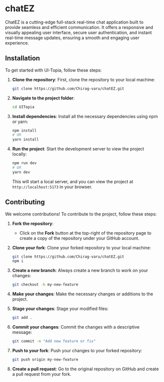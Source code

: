 # chatEZ

ChatEZ is a cutting-edge full-stack real-time chat application built to provide seamless and efficient communication. It offers a responsive and visually appealing user interface, secure user authentication, and instant real-time message updates, ensuring a smooth and engaging user experience.

## Installation

To get started with UI-Topia, follow these steps:

1. **Clone the repository**:
   First, clone the repository to your local machine:
   ```bash
   git clone https://github.com/Chirag-varu/chatEZ.git
   ```

2. **Navigate to the project folder**:
   ```bash
   cd UITopia
   ```

3. **Install dependencies**:
   Install all the necessary dependencies using npm or yarn:
   ```bash
   npm install
   # OR
   yarn install
   ```

4. **Run the project**:
   Start the development server to view the project locally:
   ```bash
   npm run dev
   # OR
   yarn dev
   ```
   This will start a local server, and you can view the project at `http://localhost:5173` in your browser.

## Contributing

We welcome contributions! To contribute to the project, follow these steps:

1. **Fork the repository**:
   - Click on the **Fork** button at the top-right of the repository page to create a copy of the repository under your GitHub account.

2. **Clone your fork**:
   Clone your forked repository to your local machine:
   ```bash
   git clone https://github.com/Chirag-varu/chatEZ.git
   npm i
   ```

3. **Create a new branch**:
   Always create a new branch to work on your changes:
   ```bash
   git checkout -b my-new-feature
   ```

4. **Make your changes**:
   Make the necessary changes or additions to the project. 

5. **Stage your changes**:
   Stage your modified files:
   ```bash
   git add .
   ```

6. **Commit your changes**:
   Commit the changes with a descriptive message:
   ```bash
   git commit -m "Add new feature or fix"
   ```

7. **Push to your fork**:
   Push your changes to your forked repository:
   ```bash
   git push origin my-new-feature
   ```

8. **Create a pull request**:
   Go to the original repository on GitHub and create a pull request from your fork.

